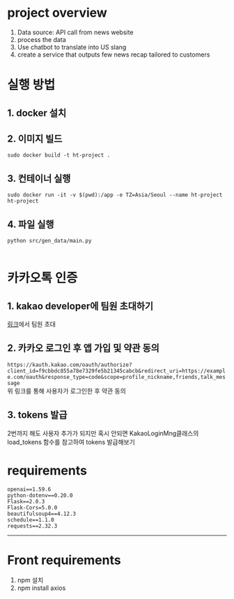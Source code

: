 # project overview
1. Data source: API call from news website 
2. process the data
3. Use chatbot to translate into US slang 
4. create a service that outputs few news recap tailored to customers 

# 실행 방법  
## 1. docker 설치
## 2. 이미지 빌드  
```sudo docker build -t ht-project .```
## 3. 컨테이너 실행
```sudo docker run -it -v $(pwd):/app -e TZ=Asia/Seoul --name ht-project ht-project```
## 4. 파일 실행
```python src/gen_data/main.py```  
&nbsp;
&nbsp;
&nbsp;
# 카카오톡 인증  
## 1. kakao developer에 팀원 초대하기
[링크](https://developers.kakao.com/console/app/1185992/config/member)에서 팀원 초대
## 2. 카카오 로그인 후 앱 가입 및 약관 동의
```https://kauth.kakao.com/oauth/authorize?client_id=f9cbbdc855a78e7329fe5b21345cabcb&redirect_uri=https://example.com/oauth&response_type=code&scope=profile_nickname,friends,talk_message```  
위 링크를 통해 사용자가 로그인한 후 약관 동의
## 3. tokens 발급
2번까지 해도 사용자 추가가 되지만 혹시 안되면 KakaoLoginMng클래스의 load_tokens 함수를 참고하여 tokens 발급해보기
&nbsp;
&nbsp;
&nbsp;
# requirements 
```python==3.13
openai==1.59.6
python-dotenv==0.20.0
Flask==2.0.3
Flask-Cors=5.0.0
beautifulsoup4==4.12.3
schedule==1.1.0
requests==2.32.3
```
--- 
# Front requirements
1. npm 설치 
2. npm install axios